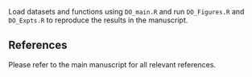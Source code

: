 Load datasets and functions using ```DO_main.R``` and run ```DO_Figures.R``` and ```DO_Expts.R``` to reproduce the results in the manuscript. 

## References
Please refer to the main manuscript for all relevant references.
